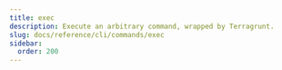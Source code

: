 ```yaml
---
title: exec
description: Execute an arbitrary command, wrapped by Terragrunt.
slug: docs/reference/cli/commands/exec
sidebar:
  order: 200
---
```


<!-- This page is intentionally empty. Commands are defined in `src/pages/docs/reference/cli/commands/[...slug.astro] -->
<!-- This file is a placeholder to ensure that other pages see commands in their sidebars, and so that the data is accessible in the docs collection. -->
